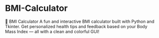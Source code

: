 # BMI-Calculator
🧮 BMI Calculator A fun and interactive BMI calculator built with Python and Tkinter. Get personalized health tips and feedback based on your Body Mass Index — all with a clean and colorful GUI!
